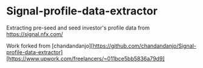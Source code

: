 # Signal-profile-data-extractor
Extracting pre-seed and seed investor's profile data from https://signal.nfx.com/

Work forked from [chandandanjo][https://github.com/chandandanjo/Signal-profile-data-extractor][https://www.upwork.com/freelancers/~011bce5bb5836a79d9]
